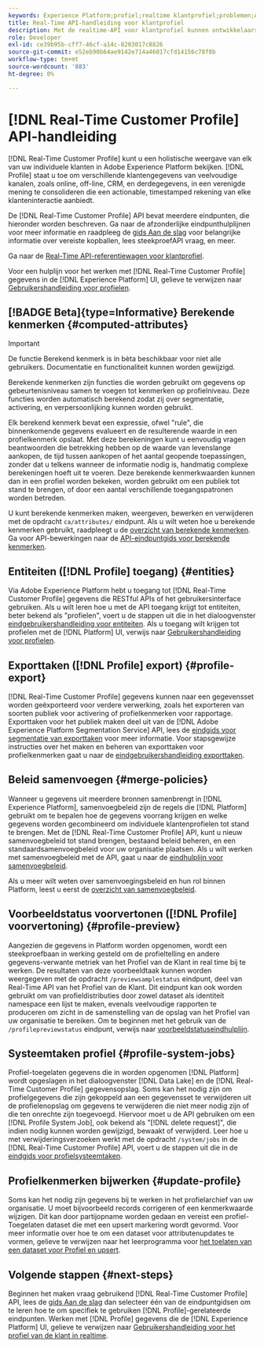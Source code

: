 ```yaml
---
keywords: Experience Platform;profiel;realtime klantprofiel;problemen;API;verenigd profiel;verenigd profiel;verenigd profiel;profiel;rtcp;inschakelen profiel;profiel inschakelen
title: Real-Time API-handleiding voor klantprofiel
description: Met de realtime-API voor klantprofiel kunnen ontwikkelaars profielgegevens verkennen en ermee werken, waaronder weergaveprofielen, beleid voor samenvoegen maken en bijwerken, profielgegevens exporteren of samplen en profielgegevens verwijderen die niet langer vereist zijn of die door een fout zijn toegevoegd. Volg deze handleiding voor het uitvoeren van toetsbewerkingen met de API.
role: Developer
exl-id: ce39b95b-cff7-46cf-a14c-8203017c8826
source-git-commit: e52eb90b64ae9142e714a46017cfd14156c78f8b
workflow-type: tm+mt
source-wordcount: '883'
ht-degree: 0%

---
```


# [!DNL Real-Time Customer Profile] API-handleiding

[!DNL Real-Time Customer Profile] kunt u een holistische weergave van elk van uw individuele klanten in Adobe Experience Platform bekijken. [!DNL Profile] staat u toe om verschillende klantengegevens van veelvoudige kanalen, zoals online, off-line, CRM, en derdegegevens, in een verenigde mening te consolideren die een actionable, timestamped rekening van elke klanteninteractie aanbiedt.

De [!DNL Real-Time Customer Profile] API bevat meerdere eindpunten, die hieronder worden beschreven. Ga naar de afzonderlijke eindpunthulplijnen voor meer informatie en raadpleeg de [gids Aan de slag](getting-started.md) voor belangrijke informatie over vereiste kopballen, lees steekproefAPI vraag, en meer.

Ga naar de [Real-Time API-referentiewagen voor klantprofiel](https://www.adobe.com/go/profile-apis-en).

Voor een hulplijn voor het werken met [!DNL Real-Time Customer Profile] gegevens in de [!DNL Experience Platform] UI, gelieve te verwijzen naar [Gebruikershandleiding voor profielen](../ui/user-guide.md).

## [!BADGE Beta]{type=Informative} Berekende kenmerken {#computed-attributes}

>[!IMPORTANT]
>
De functie Berekend kenmerk is in bèta beschikbaar voor niet alle gebruikers. Documentatie en functionaliteit kunnen worden gewijzigd.

Berekende kenmerken zijn functies die worden gebruikt om gegevens op gebeurtenisniveau samen te voegen tot kenmerken op profielniveau. Deze functies worden automatisch berekend zodat zij over segmentatie, activering, en verpersoonlijking kunnen worden gebruikt.

Elk berekend kenmerk bevat een expressie, ofwel &quot;rule&quot;, die binnenkomende gegevens evalueert en de resulterende waarde in een profielkenmerk opslaat. Met deze berekeningen kunt u eenvoudig vragen beantwoorden die betrekking hebben op de waarde van levenslange aankopen, de tijd tussen aankopen of het aantal geopende toepassingen, zonder dat u telkens wanneer de informatie nodig is, handmatig complexe berekeningen hoeft uit te voeren. Deze berekende kenmerkwaarden kunnen dan in een profiel worden bekeken, worden gebruikt om een publiek tot stand te brengen, of door een aantal verschillende toegangspatronen worden betreden.

U kunt berekende kenmerken maken, weergeven, bewerken en verwijderen met de opdracht `ca/attributes/` eindpunt. Als u wilt weten hoe u berekende kenmerken gebruikt, raadpleegt u de [overzicht van berekende kenmerken](../computed-attributes/overview.md). Ga voor API-bewerkingen naar de [API-eindpuntgids voor berekende kenmerken](../computed-attributes/api.md).

## Entiteiten ([!DNL Profile] toegang) {#entities}

Via Adobe Experience Platform hebt u toegang tot [!DNL Real-Time Customer Profile] gegevens die RESTful APIs of het gebruikersinterface gebruiken. Als u wilt leren hoe u met de API toegang krijgt tot entiteiten, beter bekend als &quot;profielen&quot;, voert u de stappen uit die in het dialoogvenster [eindgebruikershandleiding voor entiteiten](entities.md). Als u toegang wilt krijgen tot profielen met de [!DNL Platform] UI, verwijs naar [Gebruikershandleiding voor profielen](../ui/user-guide.md).

## Exporttaken ([!DNL Profile] export) {#profile-export}

[!DNL Real-Time Customer Profile] gegevens kunnen naar een gegevensset worden geëxporteerd voor verdere verwerking, zoals het exporteren van soorten publiek voor activering of profielkenmerken voor rapportage. Exporttaken voor het publiek maken deel uit van de [!DNL Adobe Experience Platform Segmentation Service] API, lees de [eindgids voor segmentatie van exporttaken](../../profile/api/export-jobs.md) voor meer informatie. Voor stapsgewijze instructies over het maken en beheren van exporttaken voor profielkenmerken gaat u naar de [eindgebruikershandleiding exporttaken](export-jobs.md).

## Beleid samenvoegen {#merge-policies}

Wanneer u gegevens uit meerdere bronnen samenbrengt in [!DNL Experience Platform], samenvoegbeleid zijn de regels die [!DNL Platform] gebruikt om te bepalen hoe de gegevens voorrang krijgen en welke gegevens worden gecombineerd om individuele klantenprofielen tot stand te brengen. Met de [!DNL Real-Time Customer Profile] API, kunt u nieuw samenvoegbeleid tot stand brengen, bestaand beleid beheren, en een standaardsamenvoegbeleid voor uw organisatie plaatsen. Als u wilt werken met samenvoegbeleid met de API, gaat u naar de [eindhulplijn voor samenvoegbeleid](merge-policies.md).

Als u meer wilt weten over samenvoegingsbeleid en hun rol binnen Platform, leest u eerst de [overzicht van samenvoegbeleid](../merge-policies/overview.md).

## Voorbeeldstatus voorvertonen ([!DNL Profile] voorvertoning) {#profile-preview}

Aangezien de gegevens in Platform worden opgenomen, wordt een steekproefbaan in werking gesteld om de profieltelling en andere gegevens-verwante metriek van het Profiel van de Klant in real time bij te werken. De resultaten van deze voorbeeldtaak kunnen worden weergegeven met de opdracht `/previewsamplestatus` eindpunt, deel van Real-Time API van het Profiel van de Klant. Dit eindpunt kan ook worden gebruikt om van profieldistributies door zowel dataset als identiteit namespace een lijst te maken, evenals veelvoudige rapporten te produceren om zicht in de samenstelling van de opslag van het Profiel van uw organisatie te bereiken.  Om te beginnen met het gebruik van de `/profilepreviewstatus` eindpunt, verwijs naar [voorbeeldstatuseindhulplijn](preview-sample-status.md).

## Systeemtaken profiel {#profile-system-jobs}

Profiel-toegelaten gegevens die in worden opgenomen [!DNL Platform] wordt opgeslagen in het dialoogvenster [!DNL Data Lake] en de [!DNL Real-Time Customer Profile] gegevensopslag. Soms kan het nodig zijn om profielgegevens die zijn gekoppeld aan een gegevensset te verwijderen uit de profielenopslag om gegevens te verwijderen die niet meer nodig zijn of die ten onrechte zijn toegevoegd. Hiervoor moet u de API gebruiken om een [!DNL Profile System Job], ook bekend als &quot;[!DNL delete request]&quot;, die indien nodig kunnen worden gewijzigd, bewaakt of verwijderd. Leer hoe u met verwijderingsverzoeken werkt met de opdracht `/system/jobs` in de [!DNL Real-Time Customer Profile] API, voert u de stappen uit die in de [eindgids voor profielsysteemtaken](profile-system-jobs.md).

## Profielkenmerken bijwerken {#update-profile}

Soms kan het nodig zijn gegevens bij te werken in het profielarchief van uw organisatie. U moet bijvoorbeeld records corrigeren of een kenmerkwaarde wijzigen. Dit kan door partijopname worden gedaan en vereist een profiel-Toegelaten dataset die met een upsert markering wordt gevormd. Voor meer informatie over hoe te om een dataset voor attributenupdates te vormen, gelieve te verwijzen naar het leerprogramma voor [het toelaten van een dataset voor Profiel en upsert](../../catalog/datasets/enable-upsert.md).

## Volgende stappen {#next-steps}

Beginnen het maken vraag gebruikend [!DNL Real-Time Customer Profile] API, lees de [gids Aan de slag](getting-started.md) dan selecteer één van de eindpuntgidsen om te leren hoe te om specifiek te gebruiken [!DNL Profile]-gerelateerde eindpunten. Werken met [!DNL Profile] gegevens die de [!DNL Experience Platform] UI, gelieve te verwijzen naar [Gebruikershandleiding voor het profiel van de klant in realtime](../ui/user-guide.md).
